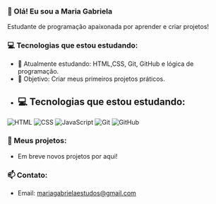 ### 👋 Olá! Eu sou a Maria Gabriela
Estudante de programação apaixonada por aprender e criar projetos!

### 💻 Tecnologias que estou estudando:
- 🧠 Atualmente estudando: HTML,CSS, Git, GitHub e lógica de programação.
- 🎯 Objetivo: Criar meus primeiros projetos práticos.
- ## 💻 Tecnologias que estou estudando:

![HTML](https://img.shields.io/badge/HTML5-e34c26?style=flat&logo=html5&logoColor=white)
![CSS](https://img.shields.io/badge/CSS3-1572b6?style=flat&logo=css3&logoColor=white)
![JavaScript](https://img.shields.io/badge/JavaScript-f7df1e?style=flat&logo=javascript&logoColor=black)
![Git](https://img.shields.io/badge/Git-F05032?style=flat&logo=git&logoColor=white)
![GitHub](https://img.shields.io/badge/GitHub-181717?style=flat&logo=github&logoColor=white)

### 🚀 Meus projetos:
- Em breve novos projetos por aqui!

### 📫 Contato:
- Email: mariagabrielaestudos@gmail.com





